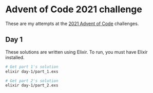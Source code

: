 # Advent of Code 2021 challenge

These are my attempts at the [2021 Advent of Code](https://adventofcode.com/)
challenges.

## Day 1

These solutions are written using Elixir. To run, you must have Elixir
installed.

```sh
# Get part 1's solution
elixir day-1/part_1.exs

# Get part 2's solution
elixir day-1/part_2.exs
```
